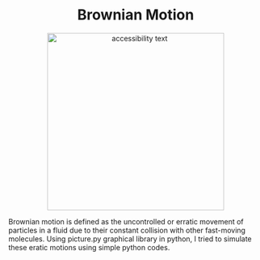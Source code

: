 


<h1 align="center"> 
 Brownian Motion </h1>
<p align="center">
 
  <img src="pong.gif" width="350" alt="accessibility text">
</p>
<p>
Brownian motion is defined as the uncontrolled or erratic movement of particles in a fluid due to their constant collision with other fast-moving molecules. 
Using picture.py graphical library in python, I tried to simulate these eratic motions using simple python codes.
</p>

